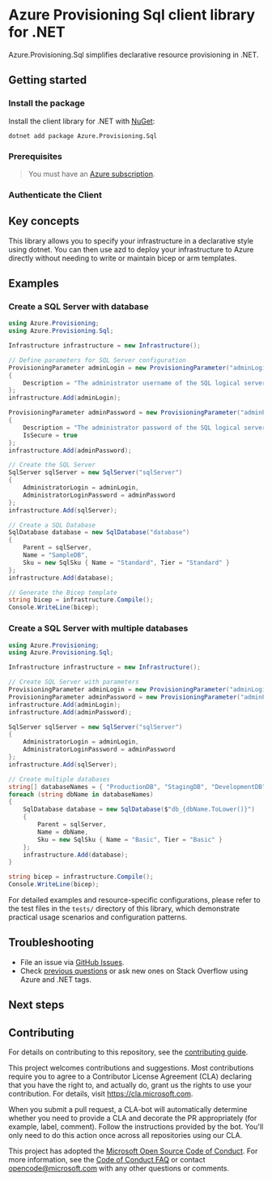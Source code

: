 # Azure Provisioning Sql client library for .NET

Azure.Provisioning.Sql simplifies declarative resource provisioning in .NET.

## Getting started

### Install the package

Install the client library for .NET with [NuGet](https://www.nuget.org/ ):

```dotnetcli
dotnet add package Azure.Provisioning.Sql
```

### Prerequisites

> You must have an [Azure subscription](https://azure.microsoft.com/free/dotnet/).

### Authenticate the Client

## Key concepts

This library allows you to specify your infrastructure in a declarative style using dotnet.  You can then use azd to deploy your infrastructure to Azure directly without needing to write or maintain bicep or arm templates.

## Examples

### Create a SQL Server with database

```csharp
using Azure.Provisioning;
using Azure.Provisioning.Sql;

Infrastructure infrastructure = new Infrastructure();

// Define parameters for SQL Server configuration
ProvisioningParameter adminLogin = new ProvisioningParameter("adminLogin", typeof(string))
{
    Description = "The administrator username of the SQL logical server."
};
infrastructure.Add(adminLogin);

ProvisioningParameter adminPassword = new ProvisioningParameter("adminPassword", typeof(string))
{
    Description = "The administrator password of the SQL logical server.",
    IsSecure = true
};
infrastructure.Add(adminPassword);

// Create the SQL Server
SqlServer sqlServer = new SqlServer("sqlServer")
{
    AdministratorLogin = adminLogin,
    AdministratorLoginPassword = adminPassword
};
infrastructure.Add(sqlServer);

// Create a SQL Database
SqlDatabase database = new SqlDatabase("database")
{
    Parent = sqlServer,
    Name = "SampleDB",
    Sku = new SqlSku { Name = "Standard", Tier = "Standard" }
};
infrastructure.Add(database);

// Generate the Bicep template
string bicep = infrastructure.Compile();
Console.WriteLine(bicep);
```

### Create a SQL Server with multiple databases

```csharp
using Azure.Provisioning;
using Azure.Provisioning.Sql;

Infrastructure infrastructure = new Infrastructure();

// Create SQL Server with parameters
ProvisioningParameter adminLogin = new ProvisioningParameter("adminLogin", typeof(string));
ProvisioningParameter adminPassword = new ProvisioningParameter("adminPassword", typeof(string)) { IsSecure = true };
infrastructure.Add(adminLogin);
infrastructure.Add(adminPassword);

SqlServer sqlServer = new SqlServer("sqlServer")
{
    AdministratorLogin = adminLogin,
    AdministratorLoginPassword = adminPassword
};
infrastructure.Add(sqlServer);

// Create multiple databases
string[] databaseNames = { "ProductionDB", "StagingDB", "DevelopmentDB" };
foreach (string dbName in databaseNames)
{
    SqlDatabase database = new SqlDatabase($"db_{dbName.ToLower()}")
    {
        Parent = sqlServer,
        Name = dbName,
        Sku = new SqlSku { Name = "Basic", Tier = "Basic" }
    };
    infrastructure.Add(database);
}

string bicep = infrastructure.Compile();
Console.WriteLine(bicep);
```

For detailed examples and resource-specific configurations, please refer to the test files in the `tests/` directory of this library, which demonstrate practical usage scenarios and configuration patterns.

## Troubleshooting

-   File an issue via [GitHub Issues](https://github.com/Azure/azure-sdk-for-net/issues).
-   Check [previous questions](https://stackoverflow.com/questions/tagged/azure+.net) or ask new ones on Stack Overflow using Azure and .NET tags.

## Next steps

## Contributing

For details on contributing to this repository, see the [contributing
guide][cg].

This project welcomes contributions and suggestions. Most contributions
require you to agree to a Contributor License Agreement (CLA) declaring
that you have the right to, and actually do, grant us the rights to use
your contribution. For details, visit <https://cla.microsoft.com>.

When you submit a pull request, a CLA-bot will automatically determine
whether you need to provide a CLA and decorate the PR appropriately
(for example, label, comment). Follow the instructions provided by the
bot. You'll only need to do this action once across all repositories
using our CLA.

This project has adopted the [Microsoft Open Source Code of Conduct][coc]. For
more information, see the [Code of Conduct FAQ][coc_faq] or contact
<opencode@microsoft.com> with any other questions or comments.

<!-- LINKS -->
[cg]: https://github.com/Azure/azure-sdk-for-net/blob/main/sdk/resourcemanager/Azure.ResourceManager/docs/CONTRIBUTING.md
[coc]: https://opensource.microsoft.com/codeofconduct/
[coc_faq]: https://opensource.microsoft.com/codeofconduct/faq/
